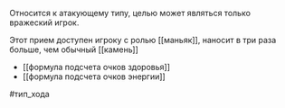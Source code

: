 Относится к атакующему типу, целью может являться только вражеский игрок.

Этот прием доступен игроку с ролью [[маньяк]], наносит в три раза больше, чем обычный [[камень]]

- [[формула подсчета очков здоровья]]
- [[формула подсчета очков энергии]]

#тип_хода